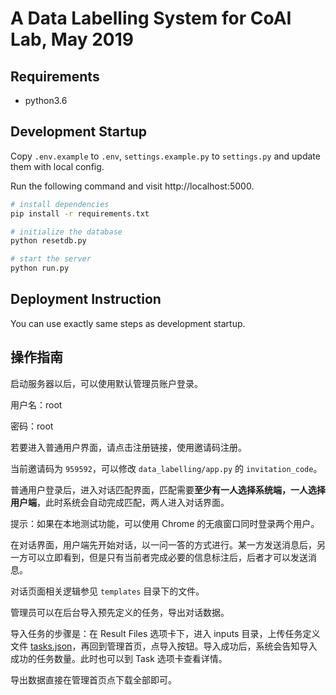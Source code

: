 # A Data Labelling System for CoAI Lab, May 2019

## Requirements

* python3.6

## Development Startup

Copy `.env.example` to `.env`, `settings.example.py` to `settings.py` and update them with local config.

Run the following command and visit http://localhost:5000.

```bash
# install dependencies
pip install -r requirements.txt

# initialize the database
python resetdb.py

# start the server
python run.py
```

## Deployment Instruction

You can use exactly same steps as development startup.

## 操作指南

启动服务器以后，可以使用默认管理员账户登录。

用户名：root

密码：root

若要进入普通用户界面，请点击注册链接，使用邀请码注册。

当前邀请码为 `959592`，可以修改 `data_labelling/app.py` 的 `invitation_code`。

普通用户登录后，进入对话匹配界面，匹配需要**至少有一人选择系统端，一人选择用户端**，此时系统会自动完成匹配，两人进入对话界面。

提示：如果在本地测试功能，可以使用 Chrome 的无痕窗口同时登录两个用户。

在对话界面，用户端先开始对话，以一问一答的方式进行。某一方发送消息后，另一方可以立即看到，但是只有当前者完成必要的信息标注后，后者才可以发送消息。

对话页面相关逻辑参见 `templates` 目录下的文件。

管理员可以在后台导入预先定义的任务，导出对话数据。

导入任务的步骤是：在 Result Files 选项卡下，进入 inputs 目录，上传任务定义文件 [tasks.json](example_goal.json)，再回到管理首页，点导入按钮。导入成功后，系统会告知导入成功的任务数量。此时也可以到 Task 选项卡查看详情。

导出数据直接在管理首页点下载全部即可。



